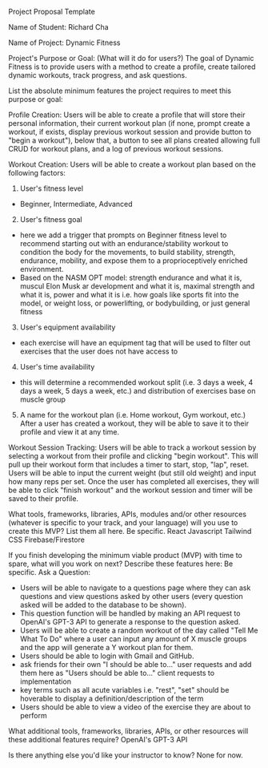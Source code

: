 Project Proposal Template

Name of Student:
Richard Cha


Name of Project:
Dynamic Fitness


Project's Purpose or Goal: (What will it do for users?)
The goal of Dynamic Fitness is to provide users with a method to create a profile, create tailored dynamic workouts, track progress, and ask questions. 


List the absolute minimum features the project requires to meet this purpose or goal:

Profile Creation:
Users will be able to create a profile that will store their personal information, their current workout plan (if none, prompt create a workout, if exists, display previous workout session and provide button to "begin a workout"), below that, a button to see all plans created allowing full CRUD for workout plans, and a log of previous workout sessions.

Workout Creation:
Users will be able to create a workout plan based on the following factors: 
1. User's fitness level 
- Beginner, Intermediate, Advanced
2. User's fitness goal
- here we add a trigger that prompts on Beginner fitness level to recommend starting out with an endurance/stability workout 
to condition the body for the movements, to build stability, strength, endurance, mobility, and expose them to a proprioceptively enriched environment.
- Based on the NASM OPT model: strength endurance and what it is, muscul
Elon Musk
ar development and what it is, maximal strength and what it is, power and what it is
i.e. how goals like sports fit into the model, or weight loss, or powerlifting, or bodybuilding, or just general fitness
3. User's equipment availability
- each exercise will have an equipment tag that will be used to filter out exercises that the user does not have access to
4. User's time availability
- this will determine a recommended workout split (i.e. 3 days a week, 4 days a week, 5 days a week, etc.) and distribution of exercises base on muscle group
5. A name for the workout plan (i.e. Home workout, Gym workout, etc.)
After a user has created a workout, they will be able to save it to their profile and view it at any time.

Workout Session Tracking:
Users will be able to track a workout session by selecting a workout from their profile and clicking "begin workout". This will pull up their workout form that includes a timer to start, stop, "lap", reset. Users will be able to input the current weight (but still old weight) and input how many reps per set. Once the user has completed all exercises, they will be able to click "finish workout" and the workout session and timer will be saved to their profile.


What tools, frameworks, libraries, APIs, modules and/or other resources (whatever is specific to your track, and your language) will you use to create this MVP? List them all here. Be specific.
React
Javascript
Tailwind CSS
Firebase/Firestore

If you finish developing the minimum viable product (MVP) with time to spare, what will you work on next? Describe these features here: Be specific.
Ask a Question:
- Users will be able to navigate to a questions page where they can ask questions and view questions asked by other users (every question asked will be added to the database to be shown).
- This question function will be handled by making an API request to OpenAI's GPT-3 API to generate a response to the question asked.
- Users will be able to create a random workout of the day called "Tell Me What To Do" where a user can input any amount of X muscle groups and the app will generate a Y workout plan for them.
- Users should be able to login with Gmail and GitHub.
- ask friends for their own "I should be able to..." user requests and add them here as "Users should be able to..." client requests to implementation
- key terms such as all acute variables i.e. "rest", "set" should be hoverable to display a definition/description of the term
- Users should be able to view a video of the exercise they are about to perform



What additional tools, frameworks, libraries, APIs, or other resources will these additional features require?
OpenAI's GPT-3 API

Is there anything else you'd like your instructor to know?
None for now.
